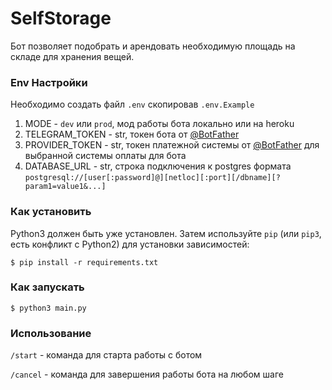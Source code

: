# SelfStorage

Бот позволяет подобрать и арендовать необходимую площадь на складе для хранения вещей.

### Env Настройки
Необходимо создать файл `.env` скопировав `.env.Example`
1. MODE - `dev` или `prod`, мод работы бота локально или на heroku
2. TELEGRAM_TOKEN - str, токен бота от [@BotFather](https://t.me/botfather)
3. PROVIDER_TOKEN - str, токен платежной системы от [@BotFather](https://t.me/botfather) для выбранной системы оплаты для бота
4. DATABASE_URL - str, строка подключения к postgres формата `postgresql://[user[:password]@][netloc][:port][/dbname][?param1=value1&...]`

### Как установить
Python3 должен быть уже установлен.
Затем используйте `pip` (или `pip3`, есть конфликт с Python2) для установки зависимостей:
```console
$ pip install -r requirements.txt
```

### Как запускать
```console
$ python3 main.py
```

### Использование
`/start` - команда для старта работы с ботом

`/cancel` - команда для завершения работы бота на любом шаге

